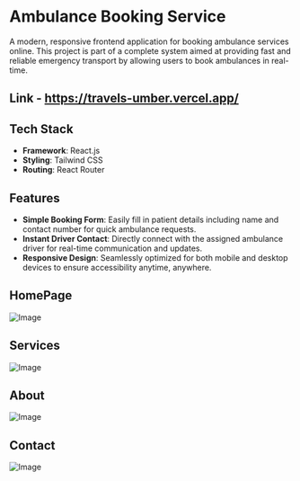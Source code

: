 # Ambulance Booking Service
A modern, responsive frontend application for booking ambulance services online. This project is part of a complete system aimed at providing fast and reliable emergency transport by allowing users to book ambulances in real-time.

## Link - https://travels-umber.vercel.app/

## Tech Stack

- **Framework**: React.js
- **Styling**: Tailwind CSS
- **Routing**: React Router

## Features
- **Simple Booking Form**: Easily fill in patient details including name and contact number for quick ambulance requests.
- **Instant Driver Contact**: Directly connect with the assigned ambulance driver for real-time communication and updates.
- **Responsive Design**: Seamlessly optimized for both mobile and desktop devices to ensure accessibility anytime, anywhere.

## HomePage
![Image](https://github.com/user-attachments/assets/8ab7fed2-19cf-4722-a335-faf10f75abd5)

## Services
![Image](https://github.com/user-attachments/assets/a492f743-7a6e-461c-95e0-76eb9566d70b)

## About
![Image](https://github.com/user-attachments/assets/15da36be-b891-48ca-b6e2-83cd0c753405)

## Contact
![Image](https://github.com/user-attachments/assets/5562c2b5-0410-4c6e-916c-52167e34f6c4)